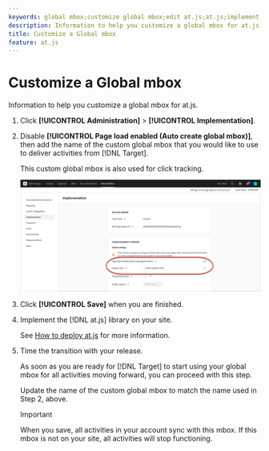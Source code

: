 ```yaml
---
keywords: global mbox;customize global mbox;edit at.js;at.js;implement at.js
description: Information to help you customize a global mbox for at.js.
title: Customize a Global mbox
feature: at.js
---
```


# Customize a Global mbox

Information to help you customize a global mbox for at.js.

1. Click **[!UICONTROL Administration]** > **[!UICONTROL Implementation]**.

1. Disable **[!UICONTROL Page load enabled (Auto create global mbox)]**, then add the name of the custom global mbox that you would like to use to deliver activities from [!DNL Target]. 

   This custom global mbox is also used for click tracking.

   ![custom-global-mbox](/help/c-implementing-target/c-implementing-target-for-client-side-web/t-mbox-download/c-understanding-global-mbox/assets/custom-global-mbox.png)

1. Click **[!UICONTROL Save]** when you are finished. 

1. Implement the [!DNL at.js] library on your site.

   See [How to deploy at.js](/help/c-implementing-target/c-implementing-target-for-client-side-web/how-to-deployatjs/how-to-deployatjs.md) for more information.

1. Time the transition with your release.

   As soon as you are ready for [!DNL Target] to start using your global mbox for all activities moving forward, you can proceed with this step.

   Update the name of the custom global mbox to match the name used in Step 2, above.

   >[!IMPORTANT]
   >
   >When you save, all activities in your account sync with this mbox. If this mbox is not on your site, all activities will stop functioning.

